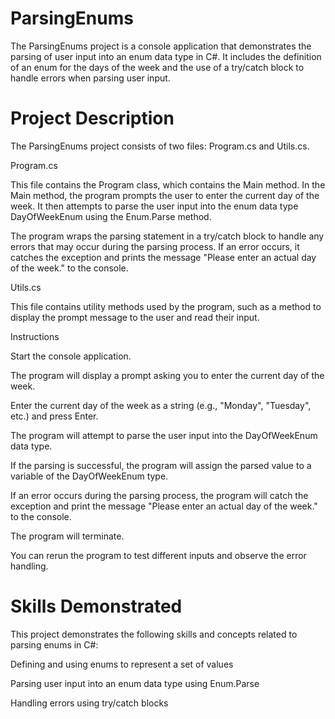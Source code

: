 # ParsingEnums

The ParsingEnums project is a console application that demonstrates the parsing of user input into an enum data type in C#. It includes the definition of an enum for the days of the week and the use of a try/catch block to handle errors when parsing user input.

# Project Description

The ParsingEnums project consists of two files: Program.cs and Utils.cs.

Program.cs

This file contains the Program class, which contains the Main method. In the Main method, the program prompts the user to enter the current day of the week. It then attempts to parse the user input into the enum data type DayOfWeekEnum using the Enum.Parse method.

The program wraps the parsing statement in a try/catch block to handle any errors that may occur during the parsing process. If an error occurs, it catches the exception and prints the message "Please enter an actual day of the week." to the console.

Utils.cs

This file contains utility methods used by the program, such as a method to display the prompt message to the user and read their input.

Instructions

Start the console application.

The program will display a prompt asking you to enter the current day of the week.

Enter the current day of the week as a string (e.g., "Monday", "Tuesday", etc.) and press Enter.

The program will attempt to parse the user input into the DayOfWeekEnum data type.

If the parsing is successful, the program will assign the parsed value to a variable of the DayOfWeekEnum type.

If an error occurs during the parsing process, the program will catch the exception and print the message "Please enter an actual day of the week." to the console.

The program will terminate.

You can rerun the program to test different inputs and observe the error handling.

# Skills Demonstrated
This project demonstrates the following skills and concepts related to parsing enums in C#:

Defining and using enums to represent a set of values

Parsing user input into an enum data type using Enum.Parse

Handling errors using try/catch blocks
